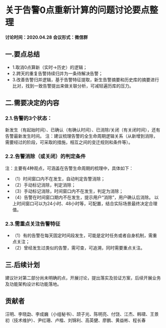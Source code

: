 ﻿# 关于告警0点重新计算的问题讨论要点整理
**讨论时间：2020.04.28**
**会议形式：微信群**
## 一.要点总结
- 1.取消0点算新（实时->历史）的逻辑；
- 2.跨天的重复告警持续归并为一条待解决告警；
- 3.改善告警归并逻辑，基于告警特征提取，新生告警摘要和历史库的摘要进行比对，找到一致告警提出来做关联分析，可减轻遍历库的压力。

## 二.需要决定的内容
### 2.1.告警的3个状态：
新发生（有起始时间）、已确认（有确认时间）、已消除/关闭（有关闭时间），还有告警最新发生时间。
注：建议梳理告警的全生命周期逻辑关系（从新增到消除，需要经过的阶段，可采取的措施，相互之间的变迁规则和条件等）。

### 2.2.告警消除（或关闭）的判定条件
注：主要有4种观点，可涵盖在告警生命周期的梳理中，具体如下：
- （1）时间窗口内不在发生，自动判定告警消除；
- （2）手动标记消除，判定消除；
- （3）手动标记消除，时间窗口内不在发生，判定为消除；
- （4）告警在时间窗口期内不在发生，提示用户“消除”，用户确认后消除。
以上时间窗口可以为24小时、48小时等，可配置，结合实际场景最终决定合理值。

### 2.3.需重点关注告警特征
- （1）有的告警在每天固定时间段发生，可能是定时任务或者自身机制，需重点关注；
- （2）曾经发生过类似的告警，需可查，可追溯，同时需要重点关注。
## 三.后续计划
建议针对第二部分尚未明确的点，开展讨论，提出落实及验证方案，后续开展业务及功能架构设计和功能落地。

## 贡献者
汪明、李晓勐、李成巍（小组秘书）、颉子光、陈明亮、付饶、江杰、韩啸、王景初（技术维护）、尹红珊、卢楷、刘锦利、高英健、廖鹏、黄益彬、程长春